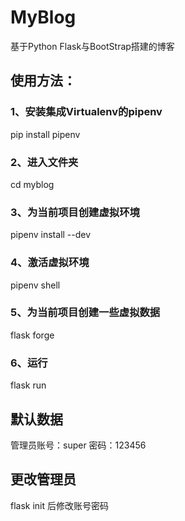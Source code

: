 # MyBlog
基于Python Flask与BootStrap搭建的博客
## 使用方法：
### 1、安装集成Virtualenv的pipenv 
pip install pipenv 
### 2、进入文件夹
cd myblog
### 3、为当前项目创建虚拟环境
pipenv install --dev
### 4、激活虚拟环境
pipenv shell
### 5、为当前项目创建一些虚拟数据
flask forge
### 6、运行
flask run
## 默认数据
管理员账号：super 密码：123456
## 更改管理员
flask init 后修改账号密码
